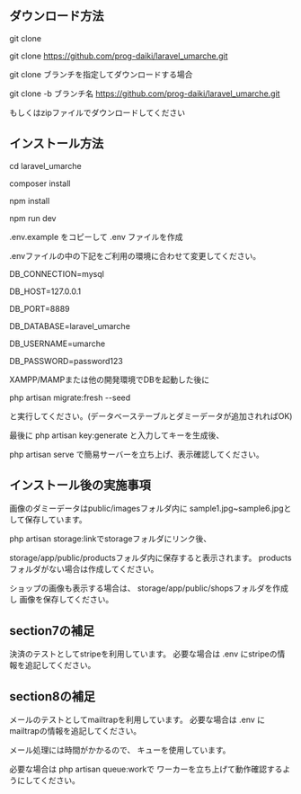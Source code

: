 ## ダウンロード方法

git clone

git clone https://github.com/prog-daiki/laravel_umarche.git

git clone ブランチを指定してダウンロードする場合

git clone -b ブランチ名 https://github.com/prog-daiki/laravel_umarche.git

もしくはzipファイルでダウンロードしてください

## インストール方法

cd laravel_umarche

composer install

npm install

npm run dev

.env.example をコピーして .env ファイルを作成

.envファイルの中の下記をご利用の環境に合わせて変更してください。

DB_CONNECTION=mysql

DB_HOST=127.0.0.1

DB_PORT=8889

DB_DATABASE=laravel_umarche

DB_USERNAME=umarche

DB_PASSWORD=password123

XAMPP/MAMPまたは他の開発環境でDBを起動した後に

php artisan migrate:fresh --seed

と実行してください。(データベーステーブルとダミーデータが追加されればOK)

最後に php artisan key:generate と入力してキーを生成後、

php artisan serve で簡易サーバーを立ち上げ、表示確認してください。

## インストール後の実施事項

画像のダミーデータはpublic/imagesフォルダ内に
sample1.jpg~sample6.jpgとして保存しています。

php artisan storage:linkでstorageフォルダにリンク後、

storage/app/public/productsフォルダ内に保存すると表示されます。
productsフォルダがない場合は作成してください。

ショップの画像も表示する場合は、 storage/app/public/shopsフォルダを作成し 画像を保存してください。

## section7の補足

決済のテストとしてstripeを利用しています。 必要な場合は .env にstripeの情報を追記してください。 

## section8の補足

メールのテストとしてmailtrapを利用しています。 必要な場合は .env にmailtrapの情報を追記してください。 

メール処理には時間がかかるので、 キューを使用しています。

必要な場合は php artisan queue:workで ワーカーを立ち上げて動作確認するようにしてください。 

